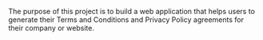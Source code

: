 The purpose of this project is to build a web application that helps users to generate their Terms and Conditions and Privacy Policy agreements for their company or website.

